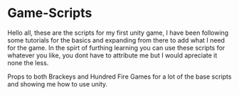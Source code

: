 # Game-Scripts
Hello all, these are the scripts for my first unity game, I have been following some tutorials for the basics and expanding from there to add what I need for the game.
In the spirt of furthing learning you can use these scripts for whatever you like, you dont have to attribute me but I would apreciate it none the less.

Props to both Brackeys and Hundred Fire Games for a lot of the base scripts and showing me how to use unity.
